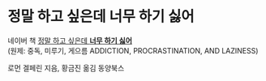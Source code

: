 # 정말 하고 싶은데 너무 하기 싫어


네이버 책 [정말 하고 싶은데 **너무 하기 싫어**](https://book.naver.com/bookdb/book_detail.nhn?bid=14457868) <br>
(원제: 중독, 미루기, 게으름 ADDICTION, PROCRASTINATION, AND LAZINESS)

로먼 겔페린 지음, 황금진 옮김
동양북스


